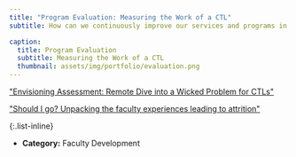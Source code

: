 ```yaml
---
title: "Program Evaluation: Measuring the Work of a CTL"
subtitle: How can we continuously improve our services and programs in faculty development?

caption:
  title: Program Evaluation
  subtitle: Measuring the Work of a CTL
  thumbnail: assets/img/portfolio/evaluation.png
---
```


["Envisioning Assessment: Remote Dive into a Wicked Problem for CTLs"](https://guidebook.com/g/#/guides/pod23/schedule/sessions/29276956?scheduleDayPosition=2023-11-17&scheduleTracks=616131)

["Should I go? Unpacking the faculty experiences leading to attrition"](https://pod2022seattle.sched.com/event/1AeeT/should-i-go-unpacking-the-faculty-experiences-leading-to-attrition)

{:.list-inline}
- **Category:** Faculty Development
